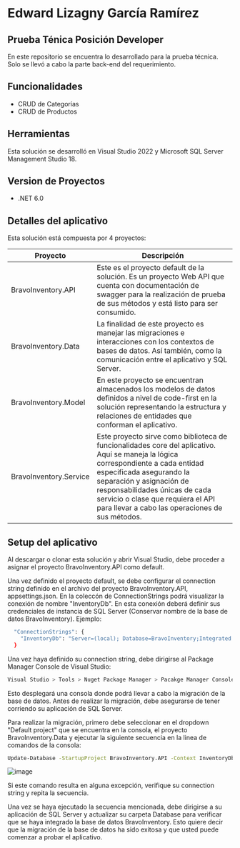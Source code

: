 # Edward Lizagny García Ramírez
## Prueba Ténica Posición Developer

En este repositorio se encuentra lo desarrollado para la prueba técnica. 
Solo se llevó a cabo la parte back-end del requerimiento.

## Funcionalidades
- CRUD de Categorías
- CRUD de Productos

## Herramientas

Esta solución se desarrolló en Visual Studio 2022 y Microsoft SQL Server Management Studio 18. 
## Version de Proyectos
- .NET 6.0

## Detalles del aplicativo
Esta solución está compuesta por 4 proyectos:

| Proyecto | Descripción |
| ------ | ------ |
| BravoInventory.API | Este es el proyecto default de la solución. Es un proyecto Web API que cuenta con documentación de swagger para la realización de prueba de sus métodos y está listo para ser consumido.|
| BravoInventory.Data | La finalidad de este proyecto es manejar las migraciones e interacciones con los contextos de bases de datos. Así también, como la comunicación entre el aplicativo y SQL Server. |
| BravoInventory.Model | En este proyecto se encuentran almacenados los modelos de datos definidos a nivel de code-first en la solución representando la estructura y relaciones de entidades que conforman el aplicativo. |
| BravoInventory.Service | Este proyecto sirve como biblioteca de funcionalidades core del aplicativo. Aquí se maneja la lógica correspondiente a cada entidad especificada asegurando la separación y asignación de responsabilidades únicas de cada servicio o clase que requiera el API para llevar a cabo las operaciones de sus métodos. |

## Setup del aplicativo
Al descargar o clonar esta solución y abrir Visual Studio, debe proceder a asignar el proyecto BravoInventory.API como default.

Una vez definido el proyecto default, se debe configurar el connection string definido en el archivo del proyecto BravoInventory.API, appsettings.json. En la coleccón de ConnectionStrings podrá visualizar la conexión de nombre "InventoryDb". En esta conexión deberá definir sus credenciales de instancia de SQL Server (Conservar nombre de la base de datos BravoInventory). Ejemplo:
```sh
  "ConnectionStrings": {
    "InventoryDb": "Server=(local); Database=BravoInventory;Integrated Security=false; User Id=sa; Password=sqladmin"
  }
```

Una vez haya definido su connection string, debe dirigirse al Package Manager Console de Visual Studio:
```sh
Visual Studio > Tools > Nuget Package Manager > Pacakge Manager Console
```
Esto desplegará una consola donde podrá llevar a cabo la migración de la base de datos. Antes de realizar la migración, debe asegurarse de tener corriendo su aplicación de SQL Server.

Para realizar la migración, primero debe seleccionar en el dropdown "Default project" que se encuentra en la consola, el proyecto BravoInventory.Data y ejecutar la siguiente secuencia en la linea de comandos de la consola:
```sh
Update-Database -StartupProject BravoInventory.API -Context InventoryDbContext
```

![image](https://user-images.githubusercontent.com/17075196/182542686-0c86fae6-48bd-4746-bb83-e97a9019c37e.png)

Si este comando resulta en alguna excepción, verifique su connection string y repita la secuencia.

Una vez se haya ejecutado la secuencia mencionada, debe dirigirse a su aplicación de SQL Server y actualizar su carpeta Database para verificar que se haya integrado la base de datos BravoInventory. Esto quiere decir que la migración de la base de datos ha sido exitosa y que usted puede comenzar a probar el aplicativo.
